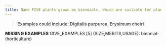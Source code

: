 ```yaml
---
title: Name FIVE plants grown as biennials, which are suitable for planting in a variety of garden situations. State details of their decorative merits, height and spread and site requirements; describe a situation where each could be used effectively.
---
```



> **Examples could include:
Digitalis purpurea,
Erysimum cheiri** 


**MISSING EXAMPLES**
GIVE_EXAMPLES [5]  (SIZE,MERITS,USAGE):  biennial-(horticulture)
